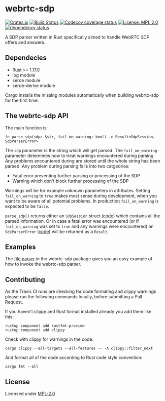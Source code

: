 # webrtc-sdp

[![Crates.io](https://img.shields.io/crates/v/webrtc-sdp.svg)](https://crates.io/crates/webrtc-sdp)
[![Build Status](https://travis-ci.org/nils-ohlmeier/rsdparsa.svg?branch=master)](https://travis-ci.org/nils-ohlmeier/rsdparsa)
[![Codecov coverage status](https://codecov.io/gh/nils-ohlmeier/rsdparsa/branch/master/graph/badge.svg)](https://codecov.io/gh/nils-ohlmeier/rsdparsa)
[![License: MPL 2.0](https://img.shields.io/badge/License-MPL%202.0-brightgreen.svg)](#License)
[![dependency status](https://deps.rs/repo/github/nils-ohlmeier/rsdparsa/status.svg)](https://deps.rs/repo/github/nils-ohlmeier/rsdparsa)

A SDP parser written in Rust specifically aimed to handle WebRTC SDP offers and answers.

## Dependecies

* Rust >= 1.17.0
* log module
* serde module
* serde-derive module

Cargo installs the missing modules automatically when building webrtc-sdp for the first time.

## The webrtc-sdp API

The main function is:
```
fn parse_sdp(sdp: &str, fail_on_warning: bool) -> Result<SdpSession, SdpParserError>
```
The `sdp` parameter is the string which will get parsed. The `fail_on_warning` parameter determines how to treat warnings encountered during parsing. Any problems encountered during are stored until the whole string has been parsed. Any problem during parsing falls into two catgeories:

* Fatal error preventing further parsing or processing of the SDP
* Warning which don't block further processing of the SDP

Warnings will be for example unknown parameters in attributes. Setting `fail_on_warning` to `true` makes most sense during development, when you want to be aware of all potential problems. In production `fail_on_warning` is expected to be `false`.

`parse_sdp()` returns either an `SdpSession` struct ([code](https://github.com/nils-ohlmeier/rsdparsa/blob/master/src/lib.rs#L137)) which contains all the parsed information. Or in case a fatal error was encountered (or if `fail_on_warning` was set to `true` and any warnings were encountered) an `SdpParserError` ([code](https://github.com/nils-ohlmeier/rsdparsa/blob/master/src/error.rs#L117)) will be returned as a `Result`.

## Examples

The [file parser](https://github.com/nils-ohlmeier/rsdparsa/blob/master/src/bin/file_parser.rs) in the webrtc-sdp package gives you an easy example of how to invoke the webrtc-sdp parser.

## Contributing

As the Travis CI runs are checking for code formating and clippy warnings please run the following commands locally, before submitting a Pull Request.

If you haven't clippy and Rust format installed already you add them like this:
```
rustup component add rustfmt-preview
rustup component add clippy
```

Check with clippy for warnings in the code:
```
cargo clippy --all-targets --all-features -- -A clippy::filter_next
```

And format all of the code according to Rust code style convention:
```
cargo fmt --all
```

## License

Licensed under [MPL-2.0](https://www.mozilla.org/MPL/2.0/)
